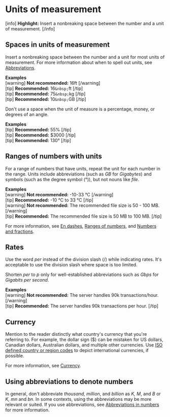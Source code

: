 # Units of measurement

[info] **Highlight:** Insert a nonbreaking space between the number and a unit of measurement. [/info]  

## Spaces in units of measurement

Insert a nonbreaking space between the number and a unit for most units of measurement. For more information about when to spell out units, see [Abbreviations](https://make.wordpress.org/docs/style-guide/language-grammar/abbreviations/#spelling-out-and-declaring-abbreviations).

**Examples**  
[warning] **Not recommended:** 16ft [/warning]  
[tip] **Recommended:** 16`&nbsp;`ft [/tip]  
[tip] **Recommended:** 75`&nbsp;`kg [/tip]  
[tip] **Recommended:** 10`&nbsp;`GB [/tip]  

Don't use a space when the unit of measure is a percentage, money, or degrees of an angle.

**Examples**  
[tip] **Recommended:** 55% [/tip]  
[tip] **Recommended:** $3000 [/tip]  
[tip] **Recommended:** 130° [/tip]  

## Ranges of numbers with units

For a range of numbers that have units, repeat the unit for each number in the range. Units include abbreviations (such as *GB* for *Gigabytes*) and symbols (such as the degree symbol (°)), but not nouns like *file*.

**Examples**  
[warning] **Not recommended:** -10-33 °C  [/warning]  
[tip] **Recommended:** -10 °C to 33 °C [/tip]  
[warning] **Not recommended:** The recommended file size is 50 - 100 MB. [/warning]  
[tip] **Recommended:** The recommended file size is 50 MB to 100 MB. [/tip]  

For more information, see [En dashes](https://make.wordpress.org/docs/style-guide/punctuation/dashes/#en-dashes), [Ranges of numbers](https://make.wordpress.org/docs/style-guide/formatting/numbers/#ranges-of-numbers), and [Numbers and fractions](https://make.wordpress.org/docs/style-guide/punctuation/hyphens/#numbers-and-fractions).

## Rates

Use the word *per* instead of the division slash (/) while indicating rates. It's acceptable to use the division slash where space is too limited.

Shorten *per* to *p* only for well-established abbreviations such as *Gbps* for *Gigabits per second*.

**Examples**  
[warning] **Not recommended:** The server handles 90k transactions/hour. [/warning]  
[tip] **Recommended:** The server handles 90k transactions per hour. [/tip]  

## Currency

Mention to the reader distinctly what country's currency that you're referring to. For example, the dollar sign ($) can be mistaken for US dollars, Canadian dollars, Australian dollars, and multiple other currencies. Use [ISO defined country or region codes](https://wikipedia.org/wiki/ISO_4217#Active_codes) to depict international currencies, if possible.

For more information, see [Currency](https://make.wordpress.org/docs/style-guide/formatting/numbers/#currency).

## Using abbreviations to denote numbers

In general, don't abbreviate *thousand, million*, and *billion* as *K, M*, and *B* or *K, mn* and *bn*. In some contexts, using the abbreviations may be more relevant or suited. If you use abbreviations, see [Abbreviations in numbers](https://make.wordpress.org/docs/style-guide/formatting/numbers/#abbreviations) for more information.
